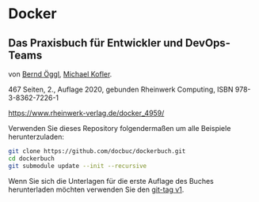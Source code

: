 # Docker

## Das Praxisbuch für Entwickler und DevOps-Teams

von [Bernd Öggl](https://komplett.cc), [Michael Kofler](https://kofler.info).

467 Seiten, 2.,  Auflage 2020, gebunden
Rheinwerk Computing, ISBN 978-3-8362-7226-1

https://www.rheinwerk-verlag.de/docker_4959/

Verwenden Sie dieses Repository folgendermaßen um alle Beispiele herunterzuladen:

```bash
git clone https://github.com/docbuc/dockerbuch.git
cd dockerbuch
git submodule update --init --recursive
```

Wenn Sie sich die Unterlagen für die erste Auflage des Buches herunterladen
möchten verwenden Sie den [git-tag
v1](https://github.com/docbuc/dockerbuch/tree/v1).
